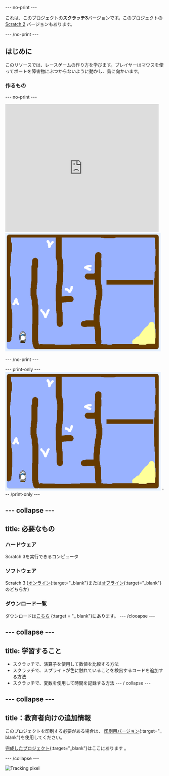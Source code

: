 \--- no-print \---

これは、このプロジェクトの**スクラッチ3**バージョンです。このプロジェクトの[ Scratch 2](https://projects.raspberrypi.org/en/projects/boat-race-scratch2) バージョンもあります。

\--- /no-print \---

## はじめに

このリソースでは、レースゲームの作り方を学びます。プレイヤーはマウスを使ってボートを障害物にぶつからないように動かし、島に向かいます。

### 作るもの

\--- no-print \---

<div class="scratch-preview">
  <iframe allowtransparency="true" width="485" height="402" src="https://scratch.mit.edu/projects/embed/276662533/?autostart=false" frameborder="0" scrolling="no"></iframe>
  <img src="images/boat_race_demo.png">
</div>

\--- /no-print \---

\--- print-only \--- ![boat race demo](images/boat_race_demo.png) \--- /print-only \---

## \--- collapse \---

## title: 必要なもの

### ハードウェア

Scratch 3を実行できるコンピュータ

### ソフトウェア

Scratch 3 ([オンライン](https://rpf.io/scratchon){:target="_blank"}または[オフライン](https://rpf.io/scratchoff){:target="_blank"}のどちらか)

### ダウンロード一覧

ダウンロードは[こちら](http://rpf.io/p/en/boat-race-go) {:target = "_ blank"}にあります。 \--- /clooapse \---

## \--- collapse \---

## title: 学習すること

- スクラッチで、演算子を使用して数値を比較する方法
- スクラッチで、スプライトが色に触れていることを検出するコードを追加する方法
- スクラッチで、変数を使用して時間を記録する方法 \--- / collapse \---

## \--- collapse \---

## title：教育者向けの追加情報

このプロジェクトを印刷する必要がある場合は、 [印刷用バージョン](https://projects.raspberrypi.org/en/projects/boat-race/print){:target="_ blank"}を使用してください。

[完成したプロジェクト](http://rpf.io/p/en/boat-race-get){:target="_blank"}はここにあります 。

\--- /collapse \---

![Tracking pixel](https://code.org/api/hour/begin_codeclub_boatrace.png)
